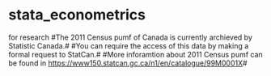 # stata_econometrics
for research
#The 2011 Census pumf of Canada is currently archieved by Statistic Canada.# 
#You can require the access of this data by making a formal request to StatCan.#
#More inforamtion about 2011 Census pumf can be found in <https://www150.statcan.gc.ca/n1/en/catalogue/99M0001X>#
